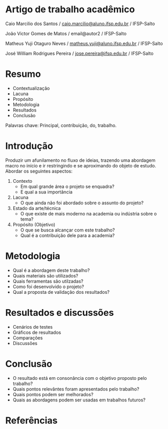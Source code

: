 # Artigo de trabalho acadêmico

Caio Marcilio dos Santos / caio.marcilio@aluno.ifsp.edu.br / IFSP-Salto

João Victor Gomes de Matos / email@autor2 / IFSP-Salto

Matheus Yuji Otaguro Neves / matheus.yuji@aluno.ifsp.edu.br / IFSP-Salto

José William Rodrigues Pereira / jose.pereira@ifsp.edu.br / IFSP-Salto


# Resumo

- Contextualização
- Lacuna
- Propósito
- Metodologia
- Resultados
- Conclusão
  
Palavras chave: Principal, contribuição, do, trabalho.


# Introdução

Produzir um afunilamento no fluxo de ideias, trazendo uma abordagem macro no início e ir restringindo e se aproximando do objeto de estudo.
Abordar os seguintes aspectos:

1. Contexto
     - Em qual grande área o projeto se enquadra?
     - E qual a sua importância
2. Lacuna
     - O que ainda não foi abordado sobre o assunto do projeto? 
3. Estado da arte/técnica
     - O que existe de mais moderno na academia ou indústria sobre o tema? 
4. Propósito (Objetivo)
     - O que se busca alcançar com este trabalho? 
     - Qual é a contribuição dele para a academia? 

# Metodologia

- Qual é a abordagem deste trabalho? 
- Quais materiais são utilizados?
- Quais ferramentas são utilzadas?
- Como foi desenvolvido o projeto?
- Qual a proposta de validação dos resultados? 

# Resultados e discussões

- Cenários de testes
- Gráficos de resultados
- Comparações
- Discussões

# Conclusão

- O resultado está em consonância com o objetivo proposto pelo trabalho?
- Quais pontos relevântes foram apresentados pelo trabalho?
- Quais pontos podem ser melhorados? 
- Quais as abordagens podem ser usadas em trabalhos futuros?

# Referências
